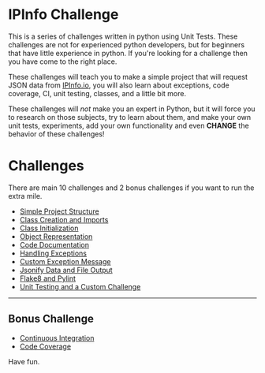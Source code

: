 # IPInfo Challenge

This is a series of challenges written in python using Unit Tests. These challenges are not for experienced python developers, but for beginners that have little experience in python. If you're looking for a challenge then you have come to the right place.

These challenges will teach you to make a simple project that will request JSON data from [IPInfo.io](https://ipinfo.io/json), you will also learn about exceptions, code coverage, CI, unit testing, classes, and a little bit more.

These challenges will _not_ make you an expert in Python, but it will force you to research on those subjects, try to learn about them, and make your own unit tests, experiments, add your own functionality and even **CHANGE** the behavior of these challenges!

# Challenges
There are main 10 challenges and 2 bonus challenges if you want to run the extra mile.

* [Simple Project Structure](https://github.com/franccesco/ipchallenge/wiki/Challenge-%231:-Simple-Project-Structure)
* [Class Creation and Imports](https://github.com/franccesco/ipchallenge/wiki/Challenge-%232:-Class-Creation-and-Imports)
* [Class Initialization](https://github.com/franccesco/ipchallenge/wiki/Challenge-%233:-Initializing-a-Class)
* [Object Representation](https://github.com/franccesco/ipchallenge/wiki/Challenge-%234:-Object-Representation)
* [Code Documentation](https://github.com/franccesco/ipchallenge/wiki/Challenge-%235:-Code-Documentation)
* [Handling Exceptions](https://github.com/franccesco/ipchallenge/wiki/Challenge-%236:-Catch-Exceptions)
* [Custom Exception Message](https://github.com/franccesco/ipchallenge/wiki/Challenge-%237:-Custom-Exception-Message)
* [Jsonify Data and File Output](https://github.com/franccesco/ipchallenge/wiki/Challenge-%238:-Jsonify-and-Dump-Modules)
* [Flake8 and Pylint](https://github.com/franccesco/ipchallenge/wiki/Challenge-%239:-Flake8-Your-Code)
* [Unit Testing and a Custom Challenge](https://github.com/franccesco/ipchallenge/wiki/Challenge-%2310:-Unit-Testing-and-a-Custom-Challenge)

***

## Bonus Challenge
* [Continuous Integration](https://github.com/franccesco/ipchallenge/wiki/Bonus-Challenge:-Continuous-Integration)
* [Code Coverage](https://github.com/franccesco/ipchallenge/wiki/Bonus-Challenge:-Code-Coverage)

Have fun.
